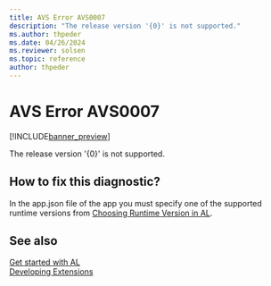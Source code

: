 ```yaml
---
title: AVS Error AVS0007
description: "The release version '{0}' is not supported."
ms.author: thpeder
ms.date: 04/26/2024
ms.reviewer: solsen
ms.topic: reference
author: thpeder
---
```


# AVS Error AVS0007

[!INCLUDE[banner_preview](../includes/banner_preview.md)]

The release version '{0}' is not supported.

## How to fix this diagnostic?

In the app.json file of the app you must specify one of the supported runtime versions from [Choosing Runtime Version in AL](../devenv-choosing-runtime.md).

## See also

[Get started with AL](../devenv-get-started.md)  
[Developing Extensions](../devenv-dev-overview.md)  
